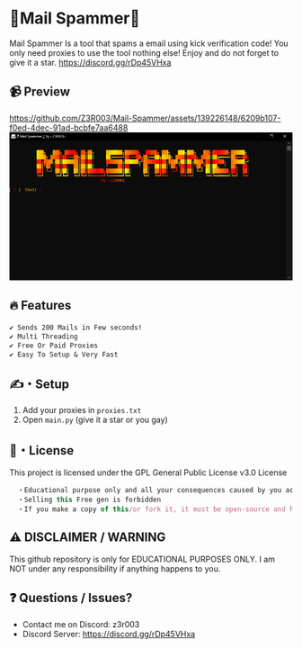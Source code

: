 # 🚀Mail Spammer🚀
Mail Spammer Is a tool that spams a email using kick verification code! You only need proxies to use the tool nothing else! Enjoy and do not forget to give it a star. https://discord.gg/rDp45VHxa
## 📹 Preview
https://github.com/Z3R003/Mail-Spammer/assets/139226148/6209b107-f0ed-4dec-91ad-bcbfe7aa6488
![preview](Preview.PNG)
## 🔥 Features
```
✔ Sends 200 Mails in Few seconds!
✔ Multi Threading
✔ Free Or Paid Proxies
✔ Easy To Setup & Very Fast
```
## ✍️・Setup
1. Add your proxies in `proxies.txt`
2. Open `main.py` (give it a star or you gay)

## 📄・License
This project is licensed under the GPL General Public License v3.0 License
```js
  ・Educational purpose only and all your consequences caused by you actions is your responsibility
  ・Selling this Free gen is forbidden
  ・If you make a copy of this/or fork it, it must be open-source and have credits linking to this repo
```
## ⚠️ DISCLAIMER / WARNING 
This github repository is only for EDUCATIONAL PURPOSES ONLY. I am NOT under any responsibility if anything happens to you.

## ❓ Questions / Issues?
- Contact me on Discord: z3r003
- Discord Server: https://discord.gg/rDp45VHxa
